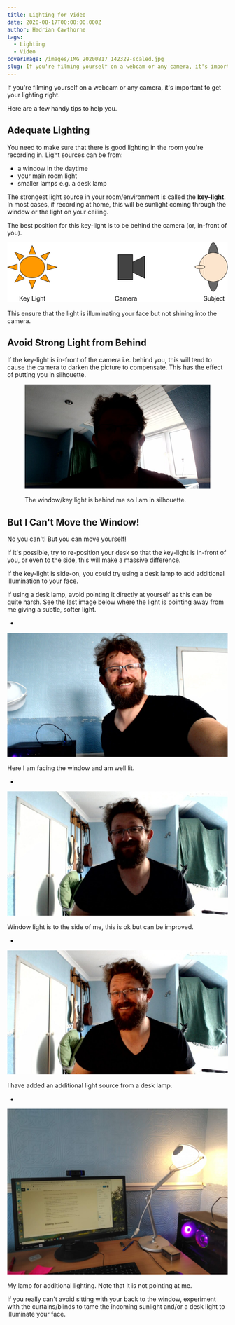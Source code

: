 ```yaml
---
title: Lighting for Video
date: 2020-08-17T00:00:00.000Z
author: Hadrian Cawthorne
tags:
  - Lighting
  - Video
coverImage: /images/IMG_20200817_142329-scaled.jpg
slug: If you're filming yourself on a webcam or any camera, it's important to get your lighting right. Here are a few handy tips to help you.
---
```


If you're filming yourself on a webcam or any camera, it's important to get your lighting right.

Here are a few handy tips to help you.

## Adequate Lighting

You need to make sure that there is good lighting in the room you're recording in. Light sources can be from:

- a window in the daytime
- your main room light
- smaller lamps e.g. a desk lamp

The strongest light source in your room/environment is called the **key-light**. In most cases, if recording at home, this will be sunlight coming through the window or the light on your ceiling.

The best position for this key-light is to be behind the camera (or, in-front of you).

![diagram showing the key light behind the camera.](/images/light2.png)

This ensure that the light is illuminating your face but not shining into the camera.

## Avoid Strong Light from Behind

If the key-light is in-front of the camera i.e. behind you, this will tend to cause the camera to darken the picture to compensate. This has the effect of putting you in silhouette.

<figure>

![example of bad lighting with back lighting](/images/WIN_20200817_11_48_53_Pro-1024x576.jpg)

<figcaption>The window/key light is behind me so I am in silhouette.
</figcaption>
</figure>

## But I Can't Move the Window!

No you can't! But you can move yourself!

If it's possible, try to re-position your desk so that the key-light is in-front of you, or even to the side, this will make a massive difference.

If the key-light is side-on, you could try using a desk lamp to add additional illumination to your face.

If using a desk lamp, avoid pointing it directly at yourself as this can be quite harsh. See the last image below where the light is pointing away from me giving a subtle, softer light.

- <figure>

![example of window light in front of the subject](/images/WIN_20200817_11_59_35_Pro-1024x576.jpg)

  <figcaption>  Here I am facing the window and am well lit.
</figcaption>
    </figure>


- <figure>
![Example of natural light from the side.](/images/WIN_20200817_11_49_47_Pro-1024x576.jpg)

  <figcaption>  Window light is to the side of me, this is ok but can be improved.</figcaption>
      </figure>

- <figure>

![lit from the side and front](/images/WIN_20200817_11_50_04_Pro-1024x576.jpg)

  <figcaption>  I have added an additional light source from a desk lamp.</figcaption>
      </figure>

- <figure>

![A lamp for additional lighting](/images/IMG_20200817_115738-1024x768.jpg)

  <figcaption>  My lamp for additional lighting. Note that it is not pointing at me.</figcaption></figure>



If you really can't avoid sitting with your back to the window, experiment with the curtains/blinds to tame the incoming sunlight and/or a desk light to illuminate your face.
